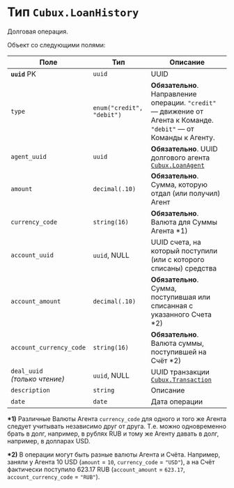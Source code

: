 Тип `Cubux.LoanHistory`
=======================

Долговая операция.

Объект со следующими полями:

Поле | Тип | Описание
---- | --- | --------
**`uuid`** PK       | `uuid`       | UUID
`type` | `enum("credit", "debit")` | **Обязательно**. Направление операции. `"credit"` — движение от Агента к Команде. `"debit"` — от Команды к Агенту.
`agent_uuid`        | `uuid`       | **Обязательно**. UUID долгового агента [`Cubux.LoanAgent`][Cubux.LoanAgent]
`amount`            | `decimal(.10)` | **Обязательно**. Сумма, которую отдал (или получил) Агент
`currency_code`     | `string(16)` | **Обязательно**. Валюта для Суммы Агента \*1)
`account_uuid`      | `uuid`, NULL | UUID счета, на который поступили (или с которого списаны) средства
`account_amount`    | `decimal(.10)` | **Обязательно**. Сумма, поступившая или списанная с указанного Счета \*2)
`account_currency_code` | `string(16)` | **Обязательно**. Валюта суммы, поступившей на Счёт \*2)
`deal_uuid` _(только чтение)_ | `uuid`, NULL | UUID транзакции [`Cubux.Transaction`][Cubux.Transaction]
`description`       | `string`     | Описание
`date`              | `date`       | Дата операции

**\*1)** Различные Валюты Агента `currency_code` для одного и того же
Агента следует учитывать независимо друг от друга. Т.е. можно
одновременно брать в долг, например, в рублях RUB и тому же Агенту
давать в долг, например, в долларах USD.

**\*2)** В операции могут быть разные валюты Агента и Счёта. Например,
заняли у Агента 10 USD (`amount` = `10`, `currency_code` = `"USD"`), а
на Счёт фактически поступило 623.17 RUB (`account_amount` = `623.17`,
`account_currency_code` = `"RUB"`).


[Cubux.LoanAgent]: loan-agent.md
[Cubux.Transaction]: transaction.md
